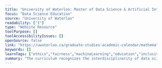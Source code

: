 ```yaml
---
title: "University of Waterloo: Master of Data Science & Artificial Intelligence "
focus: "Data Science Education"
source: "University of Waterloo"
readability: ["I"]
type: "Website Resource"
toolPurpose: []
toolAccessibilityIssues: []
openSource: false
link: "https://uwaterloo.ca/graduate-studies-academic-calendar/mathematics/data-science-and-artificial-intelligence/master-data-science-and-artificial-intelligence-mdsai"
keywords: []
learnTags: ["ethics","fairness","machineLearning","education","inclusivePractice","canadianLandscape"]
summary: "The curriculum recognizes the interdisciplinarity of data science and AI, as well as the importance of experiential learning, and provides strong core training so that graduates can easily adapt to changes and new challenges in the industry.  "
---
```


